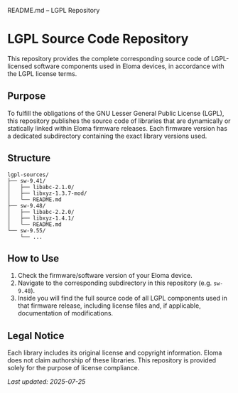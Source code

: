 README.md – LGPL Repository
# LGPL Source Code Repository

This repository provides the complete corresponding source code of LGPL-licensed software components used in Eloma devices, in accordance with the LGPL license terms.

## Purpose

To fulfill the obligations of the GNU Lesser General Public License (LGPL), this repository publishes the source code of libraries that are dynamically or statically linked within Eloma firmware releases. Each firmware version has a dedicated subdirectory containing the exact library versions used.

## Structure

```
lgpl-sources/
├── sw-9.41/
│   ├── libabc-2.1.0/
│   ├── libxyz-1.3.7-mod/
│   └── README.md
├── sw-9.48/
│   ├── libabc-2.2.0/
│   ├── libxyz-1.4.1/
│   └── README.md
└── sw-9.55/
    └── ...
```

## How to Use

1. Check the firmware/software version of your Eloma device.
2. Navigate to the corresponding subdirectory in this repository (e.g. `sw-9.48`).
3. Inside you will find the full source code of all LGPL components used in that firmware release, including license files and, if applicable, documentation of modifications.

## Legal Notice

Each library includes its original license and copyright information. Eloma does not claim authorship of these libraries. This repository is provided solely for the purpose of license compliance.

_Last updated: 2025-07-25_

